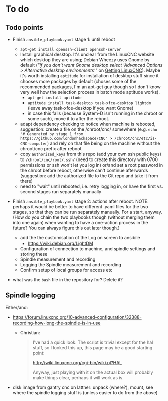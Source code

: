 # To do

## Todo points

* Finish `ansible_playbook.yaml` stage 1: until reboot 

    * `apt-get install openssh-client openssh-server`
    * Install graphical desktop. It's unclear from the LinuxCNC website which desktop they are using; Debian Wheezy uses Gnome by default (*"if you don’t want Gnome desktop select 'Advanced Options > Alternative desktop environments'"* on [Getting LinuxCNC](http://linuxcnc.org/docs/2.7/html/getting-started/getting-linuxcnc.html)). Maybe it's worth installing `aptitude` for installation of desktop stuff since it chooses more packages by default (choses some of the recommended packages, I'm an apt-get guy though so I don't know very well how the selection process in batch mode aptitude works).
        * `apt-get install aptitude`
        * `aptitude install task-desktop task-xfce-desktop lightdm` (leave away task-xfce-desktop if you want Gnome)
        * in case this fails (because System-D isn't running in the chroot or some such), move it to after the reboot.
    * adapt dependency checking to notice when machine is rebooted, suggestion: create a file on the /chroot/cnc/ somewhere (e.g. `echo "# Generated by stage 1 from https://github.com/londonhackspace/CNC" > /chroot/cnc/etc/is-CNC-computer`) and rely on that file being on the machine without the chroot/cnc prefix after reboot
    * copy `authorized_keys` from this repo (add your own ssh public keys) to `/chroot/cnc/root/.ssh/` (need to create this directory with 0700 permissions or ssh won't let you log in) or/and set a root password in the chroot before reboot, otherwise can't continue afterwards (suggestion: add the authorized file to the Git repo and take it from there)
    * need to "wait" until rebooted, i.e. retry logging in, or have the first vs. second stages run separately manually

* Finish `ansible_playbook.yaml` stage 2: actions after reboot. NOTE: perhaps it would be better to have different .yaml files for the two stages, so that they can be run separately manually. For a start, anyway. (How do you chain the two playbooks though (without merging them into one again) when wanting to have a one-action process in the future? You can always figure this out later though.)

    * add the the customisation of the Log on screen to ansibile 
        * https://wiki.debian.org/LightDM
    * Configuration of connection to machine, and spindle settings and storing these 
    * Spindle measurement and recording
    * Logging the Spindle measurement and recording
    * Confirm setup of local groups for access etc 

* what was the `bash` file in the repository for? Delete it?


## Spindle logging

Either/and:

* https://forum.linuxcnc.org/10-advanced-configuration/32388-recording-how-long-the-spindle-is-in-use
    * Christian:
    
        > I've had a quick look. The script is trivial except for the
        > hal stuff, so I looked this up, this page may be a good
        > starting point:
        > 
        > http://wiki.linuxcnc.org/cgi-bin/wiki.pl?HAL
        >
        > Anyway, just playing with it on the actual box will probably make things clear, perhaps it will work as is.

* disk image from gantry cnc on lattner:  unpack (where?), mount, see where the spindle logging stuff is (unless easier to do from the above)
